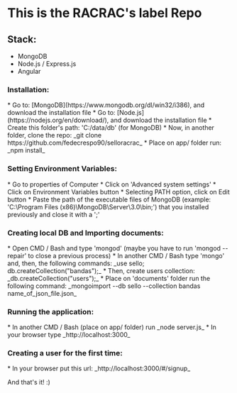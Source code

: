 # This is the RACRAC's label Repo
## Stack:
* MongoDB
* Node.js / Express.js
* Angular
<h3>Installation:</h3>
* Go to: [MongoDB](https://www.mongodb.org/dl/win32/i386), and download the installation file
* Go to: [Node.js](https://nodejs.org/en/download/), and download the installation file
* Create this folder's path: 'C:/data/db' (for MongoDB)
* Now, in another folder, clone the repo: _git clone https://github.com/fedecrespo90/selloracrac_
* Place on app/ folder run: _npm install_
<h3>Setting Environment Variables:</h3>
* Go to properties of Computer
* Click on 'Advanced system settings'
* Click on Environment Variables button
* Selecting PATH option, click on Edit button
* Paste the path of the executable files of MongoDB (example: 'C:\Program Files (x86)\MongoDB\Server\3.0\bin;') that you installed previously and close it with a ';'
<h3>Creating local DB and Importing documents:</h3>
* Open CMD / Bash and type 'mongod' (maybe you have to run 'mongod --repair' to close a previous process)
* In another CMD / Bash type 'mongo' and, then, the following commands: _use sello; db.createCollection("bandas");_
* Then, create users collection: _db.createCollection("users");_
* Place on 'documents' folder run the following command: _mongoimport --db sello --collection bandas name_of_json_file.json_
<h3>Running the application:</h3>
* In another CMD / Bash (place on app/ folder) run _node server.js_
* In your browser type _http://localhost:3000_
<h3>Creating a user for the first time:</h3>
* In your browser put this url: _http://localhost:3000/#/signup_

And that's it! :)
